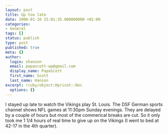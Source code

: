 ```yaml
---
layout: post
title: Up too late
date: 2000-01-16 15:01:35.000000000 +01:00
categories:
- General
tags: []
status: publish
type: post
published: true
meta: {}
author:
  login: shanson
  email: papascott-wp@gmail.com
  display_name: PapaScott
  first_name: Scott
  last_name: Hanson
excerpt: !ruby/object:Hpricot::Doc
  options: {}
---
```

<p>I stayed up late to watch the Vikings play St. Louis. The DSF German sports channel shows NFL games at 11:30pm Sunday evenings. They are delayed by a couple of hours but most of the commerical breaks are cut. So it only took me 1&nbsp;1/4 hours of real time to give up on the Vikings (I went to bed at 42-17 in the 4th quarter).</p>
